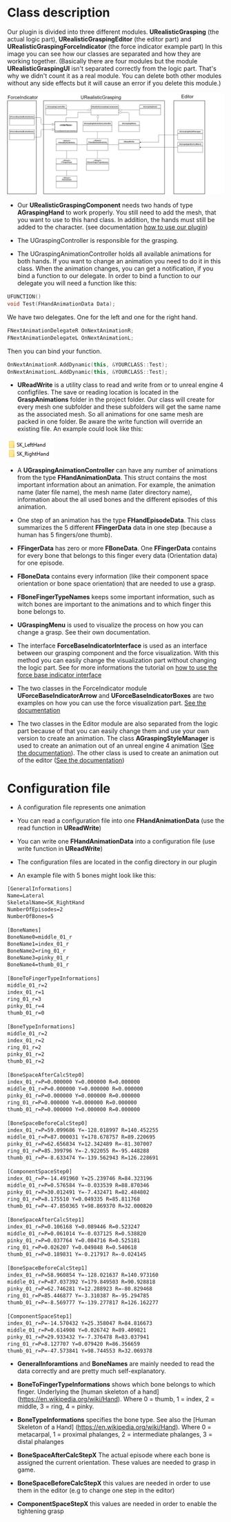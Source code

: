 # Class description

Our plugin is divided into three different modules. **URealisticGrasping** (the actual logic part), **URealisticGraspingEditor** (the editor part) and **URealisticGraspingForceIndicator** (the force indicator example part)
In this image you can see how our classes are separated and how they are working together. (Basically there are four modules but the module **URealisticGraspingUI** isn't separated correctly from the logic part. 
That's why we didn't count it as a real module. You can delete both other modules without any side effects but it will cause an error if you delete this module.)

![](./Img/Classdiagramm.png)

* Our **URealisticGraspingComponent** needs two hands of type **AGraspingHand** to work properly. You still need to add the mesh, that you want to use to this hand class. In addition, the hands must still be added to the character.
(see documentation [how to use our plugin](tutorialChar_Bind.md))

* The UGraspingController is responsible for the grasping.

* The UGraspingAnimationController holds all available animations for both hands. If you want to change an animation you need to do it in this class. When the animation changes, you can get a notification, if you bind a function
to our delegate. In order to bind a function to our delegate you will need a function like this:

```cpp
UFUNCTION()
void Test(FHandAnimationData Data);
```

We have two delegates. One for the left and one for the right hand.

```cpp
FNextAnimationDelegateR OnNextAnimationR;
FNextAnimationDelegateL OnNextAnimationL;
```

Then you can bind your function.

```cpp
OnNextAnimationR.AddDynamic(this, &YOURCLASS::Test);
OnNextAnimationL.AddDynamic(this, &YOURCLASS::Test);
```

* **UReadWrite** is a utility class to read and write from or to unreal engine 4 configfiles. The save or reading location is located in the **GraspAnimations** folder in the project folder. Our class will create for every mesh one subfolder and these
subfolders will get the same name as the associated mesh. So all animations for one same mesh are packed in one folder. Be aware the write function will override an existing file. An example could look like this:

![](./Img/Folder.PNG)

* A **UGraspingAnimationController** can have any number of animations from the type **FHandAnimationData**. This struct contains the most important information about an animation. For example, the animation name (later file name),
the mesh name (later directory name), information about the all used bones and the different episodes of this animation.

* One step of an animation has the type **FHandEpisodeData**. This class summarizes the 5 different **FFingerData** data in one step (because a human has 5 fingers/one thumb).

* **FFingerData** has zero or more **FBoneData**. One **FFingerData** contains for every bone that belongs to this finger every data (Orientation data) for one episode.

* **FBoneData** contains every information (like their component space orientation or bone space orientation) that are needed to use a grasp.

* **FBoneFingerTypeNames** keeps some important information, such as witch bones are important to the animations and to which finger this bone belongs to.

* **UGraspingMenu** is used to visualize the process on how you can change a grasp. See their own documentation.

* The interface **ForceBaseIndicatorInterface** is used as an interface between our grasping component and the force visualization. With this method you can easily change the visualization part without changing
the logic part. See for more informations the tutorial on [how to use the force base indicator interface](DokuForceIndicator.md)

* The two classes in the ForceIndicator module **UForceBaseIndicatorArrow** and **UForceBaseIndicatorBoxes** are two examples on how you can use the force visualization part. [See the documentation](DokuForceIndicator.md)

* The two classes in the Editor module are also separated from the logic part because of that you can easily change them and use your own version to create an animation. The class **AGraspingStyleManager** is used to
create an animation out of an unreal engine 4 animation ([See the documentation](CreateNewAnimations.md)). The other class is used to create an animation out of the editor ([See the documentation](CreateNewAnimationsWithEditor.md))

# Configuration file

* A configuration file represents one animation
* You can read a configuration file into one **FHandAnimationData** (use the read function in **UReadWrite**)
* You can write one **FHandAnimationData** into a configuration file (use write function in **UReadWrite**)
* The configuration files are located in the config directory in our plugin

* An example file with 5 bones might look like this:

```
[GeneralInformations]
Name=Lateral
SkeletalName=SK_RightHand
NumberOfEpisodes=2
NumberOfBones=5

[BoneNames]
BoneName0=middle_01_r
BoneName1=index_01_r
BoneName2=ring_01_r
BoneName3=pinky_01_r
BoneName4=thumb_01_r

[BoneToFingerTypeInformations]
middle_01_r=2
index_01_r=1
ring_01_r=3
pinky_01_r=4
thumb_01_r=0

[BoneTypeInformations]
middle_01_r=2
index_01_r=2
ring_01_r=2
pinky_01_r=2
thumb_01_r=2

[BoneSpaceAfterCalcStep0]
index_01_r=P=0.000000 Y=0.000000 R=0.000000
middle_01_r=P=0.000000 Y=0.000000 R=0.000000
pinky_01_r=P=0.000000 Y=0.000000 R=0.000000
ring_01_r=P=0.000000 Y=0.000000 R=0.000000
thumb_01_r=P=0.000000 Y=0.000000 R=0.000000

[BoneSpaceBeforeCalcStep0]
index_01_r=P=59.099686 Y=-128.018997 R=140.452255
middle_01_r=P=87.000031 Y=178.678757 R=89.220695
pinky_01_r=P=62.656834 Y=12.342489 R=-81.307007
ring_01_r=P=85.399796 Y=-2.922055 R=-95.448288
thumb_01_r=P=-8.633474 Y=-139.562943 R=126.228691

[ComponentSpaceStep0]
index_01_r=P=-14.491960 Y=25.239746 R=84.323196
middle_01_r=P=0.576584 Y=-0.033539 R=88.870346
pinky_01_r=P=30.012491 Y=-7.432471 R=82.484802
ring_01_r=P=8.175510 Y=0.049335 R=85.811768
thumb_01_r=P=-47.850365 Y=98.869370 R=32.000820

[BoneSpaceAfterCalcStep1]
index_01_r=P=0.106168 Y=0.089446 R=0.523247
middle_01_r=P=0.061014 Y=-0.037125 R=0.538820
pinky_01_r=P=0.037764 Y=0.084716 R=0.525181
ring_01_r=P=0.026207 Y=0.049848 R=0.540618
thumb_01_r=P=0.189831 Y=-0.217917 R=-0.024145

[BoneSpaceBeforeCalcStep1]
index_01_r=P=58.960854 Y=-128.021637 R=140.973160
middle_01_r=P=87.037392 Y=179.849503 R=90.928818
pinky_01_r=P=62.746281 Y=12.288923 R=-80.829468
ring_01_r=P=85.446877 Y=-3.310387 R=-95.294785
thumb_01_r=P=-8.569777 Y=-139.277817 R=126.162277

[ComponentSpaceStep1]
index_01_r=P=-14.570432 Y=25.358047 R=84.816673
middle_01_r=P=0.614908 Y=0.026742 R=89.409821
pinky_01_r=P=29.933432 Y=-7.376478 R=83.037941
ring_01_r=P=8.127707 Y=0.079420 R=86.356659
thumb_01_r=P=-47.573841 Y=98.744553 R=32.069378
```

* **GeneralInforamtions** and **BoneNames** are mainly needed to read the data correctly and are pretty much self-explanatory.

* **BoneToFingerTypeInformations** shows which bone belongs to which finger. Underlying the [human skeleton of a hand] (https://en.wikipedia.org/wiki/Hand). Where 0 = thumb, 1 = index, 2 = middle,
3 = ring, 4 = pinky.

* **BoneTypeInformations** specifies the bone type. See also the [Human Skeleton of a Hand] (https://en.wikipedia.org/wiki/Hand). Where 0 = metacarpal, 1 = proximal phalanges, 2 = intermediate phalanges, 3 = distal phalanges

* **BoneSpaceAfterCalcStepX** The actual episode where each bone is assigned the current orientation. These values are needed to grasp in game.

* **BoneSpaceBeforeCalcStepX** this values are needed in order to use them in the editor (e.g to change one step in the editor)

* **ComponentSpaceStepX** this values are needed in order to enable the tightening grasp
